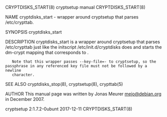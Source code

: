 CRYPTDISKS_START(8)                                              cryptsetup manual                                             CRYPTDISKS_START(8)

NAME
       cryptdisks_start - wrapper around cryptsetup that parses /etc/crypttab.

SYNOPSIS
       cryptdisks_start <name>

DESCRIPTION
       cryptdisks_start is a wrapper around cryptsetup that parses /etc/crypttab just like the initscript /etc/init.d/cryptdisks does and starts
       the dm-crypt mapping that corresponds to <name>.

       Note that this wrapper passes --key-file=- to cryptsetup, so the passphrase in any referenced key file must not be followed by a newline
       character.

SEE ALSO
       cryptdisks_stop(8), cryptsetup(8), crypttab(5)

AUTHOR
       This manual page was written by Jonas Meurer <mejo@debian.org> in December 2007.

cryptsetup 2:1.7.2-0ubunt                                           2017-12-11                                                 CRYPTDISKS_START(8)
